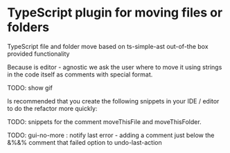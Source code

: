 # TypeScript plugin for moving files or folders

TypeScript file and folder move based on ts-simple-ast out-of-the box provided functionality

Because is editor - agnostic we ask the user where to move it using strings in the code itself as comments
with special format.

TODO: show gif

Is recommended that you create the following snippets in your IDE / editor to do the refactor more quickly:

TODO: snippets for the comment moveThisFile and moveThisFolder. 


TODO: gui-no-more : 
notify last error - adding a comment just below the &%&% comment that failed
option to undo-last-action